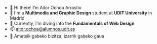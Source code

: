 - 👋 Hi there! I’m Aitor Ochoa Arrastio
- 🎨 I'm a **Multimedia and Graphic Design** student at **UDIT University** in Madrid
- 🌱 Currently, I'm diving into the **Fundamentals of Web Design**
- 📫 aitor.ochoa@alumnos.udit.es
- 🐲 Ametsik gabeko bizitza, izarrik gabeko gaua
